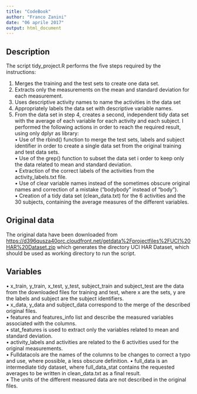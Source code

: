 ```yaml
---
title: "CodeBook"
author: "Franco Zanini"
date: "06 aprile 2017"
output: html_document
---
```


## Description
The script tidy_project.R performs the five steps required by the instructions:
1.	Merges the training and the test sets to create one data set.
2.	Extracts only the measurements on the mean and standard deviation for each measurement. 
3.	Uses descriptive activity names to name the activities in the data set
4.	Appropriately labels the data set with descriptive variable names. 
5.	From the data set in step 4, creates a second, independent tidy data set with the average of each variable for each activity and each subject.
I performed the following actions in order to reach the required result, using only dplyr as library:  
•	Use of the rbind() function to merge the test sets, labels and subject identifier in order to create a single data set from the original training and test data sets.  
•	Use of the grep() function to subset the data set i order to keep only the data related to mean and standard deviation.  
•	Extraction of the correct labels of the activities from the activity_labels.txt file.   
•	Use of clear variable names instead of the sometimes obscure original names and correction of a mistake (“bodybody” instead of “body”).  
•	Creation of a tidy data set (clean_data.txt) for the 6 activities and the 30 subjects, containing the average measures of the different variables.  

## Original data
The original data have been downloaded from   
https://d396qusza40orc.cloudfront.net/getdata%2Fprojectfiles%2FUCI%20HAR%20Dataset.zip 
which generates the directory UCI HAR Dataset, which should be used as working directory to run the script.   
## Variables
•	x_train, y_train, x_test, y_test, subject_train and subject_test are the data from the downloaded files for training and test, where x are the sets, y are the labels and subject are the subject identifiers.  
•	x_data, y_data and subject_data correspond to the merge of the described original files.  
•	features  and features_info list and describe the measured variables associated with the columns.  
•	stat_features is used to extract only the variables related to mean and standard deviation.  
•	activity_labels and activities are related to the 6 activities used for the original measurements.  
•	Fulldatacols are the names of the columns to be changes to correct a typo and use, where possible, a less obscure definition. 
•	full_data is an intermediate tidy dataset, where full_data_stat contains the requested averages to be written in clean_data.txt as a final result.  
•	The units of the different measured data are not described in the original files.

